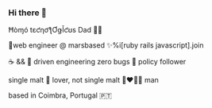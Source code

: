 ### Hi there 👋

Ħòɱó tɛƈƞơƪƠǥǏƈʊs Dad 👨‍👧

🚀web engineer @ marsbased 
✨%i[ruby rails javascript].join

☕️ && 🍰 driven engineering 
zero bugs 🤯 policy follower

single malt 🥃 lover, not single malt 👩‍❤️‍💋‍👨 man 

based in Coimbra, Portugal 🇵🇹 

<!--
**tOOnPT/tOOnPT** is a ✨ _special_ ✨ repository because its `README.md` (this file) appears on your GitHub profile.

Here are some ideas to get you started:

- 🔭 I’m currently working on ...
- 🌱 I’m currently learning ...
- 👯 I’m looking to collaborate on ...
- 🤔 I’m looking for help with ...
- 💬 Ask me about ...
- 📫 How to reach me: ...
- 😄 Pronouns: ...
- ⚡ Fun fact: ...
-->
